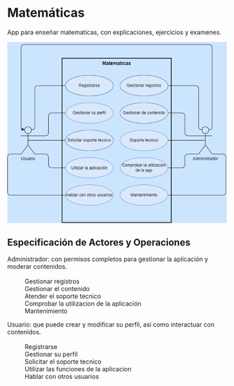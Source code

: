 # Matemáticas

App para enseñar matematicas, con explicaciones, ejercicios y examenes.

<img src="img/matematicas.drawio.png">

## Especificación de Actores y Operaciones

<dl>Administrador: con permisos completos para gestionar la aplicación y moderar contenidos.<br><br>
    <dd>Gestionar registros</dd>
    <dd>Gestionar el contenido</dd>
    <dd>Atender el soporte tecnico</dd>
    <dd>Comprobar la utilizacion de la aplicación</dd>
    <dd>Mantenimiento</dd>
</dl>

<dl>Usuario: que puede crear y modificar su perfil, así como interactuar con contenidos.<br><br>
    <dd>Registrarse</dd>
    <dd>Gestionar su perfil</dd>
    <dd>Solicitar el soporte tecnico</dd>
    <dd>Utilizar las funciones de la aplicacion</dd>
    <dd>Hablar con otros usuarios</dd>
</dl>



